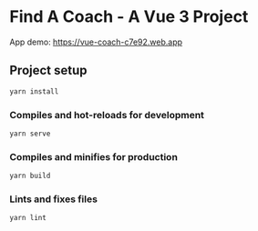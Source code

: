 # Find A Coach - A Vue 3 Project

App demo: <https://vue-coach-c7e92.web.app>


## Project setup

```bash
yarn install
```

### Compiles and hot-reloads for development

```bash
yarn serve
```

### Compiles and minifies for production

```bash
yarn build
```

### Lints and fixes files

```bash
yarn lint
```
